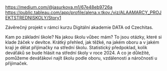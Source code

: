https://medium.com/@jasurkova.m1/67e48eb9726a
https://public.tableau.com/app/profile/alena.v.tkov./viz/ALAAMARCY_PROJEKTSTREDNISKOLY/Story1

Závěrečný projekt v rámci kurzu Digitální akademie DATA od Czechitas.

Kam po základní škole? Na jakou školu vůbec mám? To jsou otázky, které si klade žáček v devítce. 
Krátký přehled, jak těžké, na jakém oboru a v jakém kraji je dělat přijímačky na střední školu. 
Statistický předpoklad, kolik deváťáků se bude hlásit na střední školy v roce 2024. 
A co je důležité, pomůžeme deváťákovi najít školu podle oboru, vzdálenosti a náročnosti u přijímaček.
